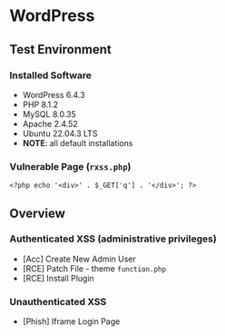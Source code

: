 # WordPress

## Test Environment

### Installed Software

* WordPress 6.4.3
* PHP 8.1.2
* MySQL 8.0.35
* Apache 2.4.52
* Ubuntu 22.04.3 LTS
* **NOTE**: all default installations

### Vulnerable Page (`rxss.php`)

```
<?php echo '<div>' . $_GET['q'] . '</div>'; ?>
```

## Overview

### Authenticated XSS (administrative privileges)

* [Acc] Create New Admin User
* [RCE] Patch File - theme `function.php`
* [RCE] Install Plugin 

### Unauthenticated XSS

* [Phish] Iframe Login Page
